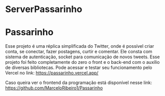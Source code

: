 # ServerPassarinho

# Passarinho
 
Esse projeto é uma réplica simplificada do Twitter, onde é possível criar conta, se conectar, fazer postagens, curtir e comentar. Ele consta com sistema de autenticação, socket para comunicação de novos tweets. Esse projeto foi feito completamente do zero o front e o back-end com o auxílio de diversas bibliotecas. Pode acessar e testar seu funcionamento pelo Vercel no link: https://passarinho.vercel.app/

Caso queira ver o frontend da programação está disponível nesse link: https://github.com/MarceloRibeiro1/Passarinho
